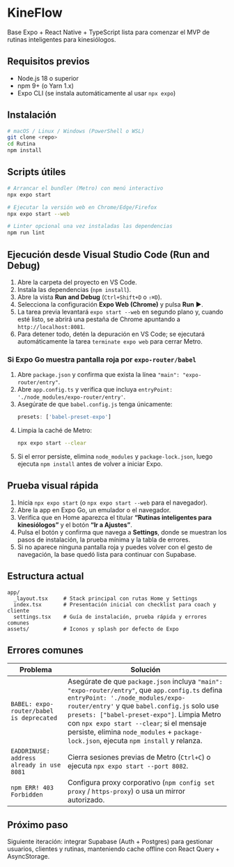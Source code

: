 # KineFlow

Base Expo + React Native + TypeScript lista para comenzar el MVP de rutinas inteligentes para kinesiólogos.

## Requisitos previos

- Node.js 18 o superior
- npm 9+ (o Yarn 1.x)
- Expo CLI (se instala automáticamente al usar `npx expo`)

## Instalación

```bash
# macOS / Linux / Windows (PowerShell o WSL)
git clone <repo>
cd Rutina
npm install
```

## Scripts útiles

```bash
# Arrancar el bundler (Metro) con menú interactivo
npx expo start

# Ejecutar la versión web en Chrome/Edge/Firefox
npx expo start --web

# Linter opcional una vez instaladas las dependencias
npm run lint
```

## Ejecución desde Visual Studio Code (Run and Debug)

1. Abre la carpeta del proyecto en VS Code.
2. Instala las dependencias (`npm install`).
3. Abre la vista **Run and Debug** (`Ctrl+Shift+D` o `⇧⌘D`).
4. Selecciona la configuración **Expo Web (Chrome)** y pulsa **Run** ▶️.
5. La tarea previa levantará `expo start --web` en segundo plano y, cuando esté listo, se abrirá una pestaña de Chrome apuntando a `http://localhost:8081`.
6. Para detener todo, detén la depuración en VS Code; se ejecutará automáticamente la tarea `terminate expo web` para cerrar Metro.

### Si Expo Go muestra pantalla roja por `expo-router/babel`

1. Abre `package.json` y confirma que exista la línea `"main": "expo-router/entry"`.
2. Abre `app.config.ts` y verifica que incluya `entryPoint: './node_modules/expo-router/entry'`.
3. Asegúrate de que `babel.config.js` tenga únicamente:
   ```js
   presets: ['babel-preset-expo']
   ```
4. Limpia la caché de Metro:
   ```bash
   npx expo start --clear
   ```
5. Si el error persiste, elimina `node_modules` y `package-lock.json`, luego ejecuta `npm install` antes de volver a iniciar Expo.

## Prueba visual rápida

1. Inicia `npx expo start` (o `npx expo start --web` para el navegador).
2. Abre la app en Expo Go, un emulador o el navegador.
3. Verifica que en Home aparezca el titular **“Rutinas inteligentes para kinesiólogos”** y el botón **“Ir a Ajustes”**.
4. Pulsa el botón y confirma que navega a **Settings**, donde se muestran los pasos de instalación, la prueba mínima y la tabla de errores.
5. Si no aparece ninguna pantalla roja y puedes volver con el gesto de navegación, la base quedó lista para continuar con Supabase.

## Estructura actual

```
app/
  _layout.tsx     # Stack principal con rutas Home y Settings
  index.tsx       # Presentación inicial con checklist para coach y cliente
  settings.tsx    # Guía de instalación, prueba rápida y errores comunes
assets/           # Iconos y splash por defecto de Expo
```

## Errores comunes

| Problema | Solución |
| --- | --- |
| `BABEL: expo-router/babel is deprecated` | Asegúrate de que `package.json` incluya `"main": "expo-router/entry"`, que `app.config.ts` defina `entryPoint: './node_modules/expo-router/entry'` y que `babel.config.js` solo use `presets: ["babel-preset-expo"]`. Limpia Metro con `npx expo start --clear`; si el mensaje persiste, elimina `node_modules` + `package-lock.json`, ejecuta `npm install` y relanza. |
| `EADDRINUSE: address already in use 8081` | Cierra sesiones previas de Metro (`Ctrl+C`) o ejecuta `npx expo start --port 8082`. |
| `npm ERR! 403 Forbidden` | Configura proxy corporativo (`npm config set proxy` / `https-proxy`) o usa un mirror autorizado. |

## Próximo paso

Siguiente iteración: integrar Supabase (Auth + Postgres) para gestionar usuarios, clientes y rutinas, manteniendo cache offline con React Query + AsyncStorage.
